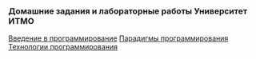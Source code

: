 ### Домашние задания и лабораторные работы Университет ИТМО
[Введение в программирование](https://github.com/AndrewDanilin/ITMO-University/tree/main/prog-intro)
[Парадигмы программирования](https://github.com/AndrewDanilin/ITMO-University/tree/main/paradigms)
[Технологии программирования](https://github.com/AndrewDanilin/ITMO-University/tree/main/java-advanced)
